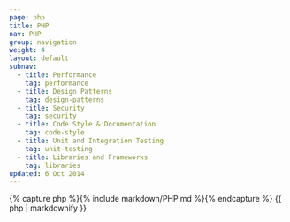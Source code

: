 ```yaml
---
page: php
title: PHP
nav: PHP
group: navigation
weight: 4
layout: default
subnav:
  - title: Performance
    tag: performance
  - title: Design Patterns
    tag: design-patterns
  - title: Security
    tag: security
  - title: Code Style & Documentation
    tag: code-style
  - title: Unit and Integration Testing
    tag: unit-testing
  - title: Libraries and Frameworks
    tag: libraries
updated: 6 Oct 2014
---
```


<div class="docs-section">
		{% capture php %}{% include markdown/PHP.md %}{% endcapture %}
		{{ php | markdownify }}
</div>

